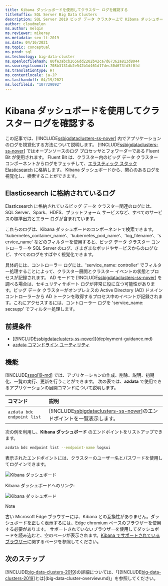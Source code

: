 ```yaml
---
title: Kibana ダッシュボードを使用してクラスター ログを確認する
titleSuffix: SQL Server Big Data Clusters
description: SQL Server 2019 ビッグ データ クラスター上で Kibana ダッシュボードを使用したクラスターの監視。
author: cloudmelon
ms.author: melqin
ms.reviewer: mikeray
ms.metadata: seo-lt-2019
ms.date: 04/16/2021
ms.topic: conceptual
ms.prod: sql
ms.technology: big-data-cluster
ms.openlocfilehash: 80fe3abcb2656dd2202b42ca7d67362a813d8044
ms.sourcegitcommit: 708b3131db2e542b1d461d17dec30d673fd5f0fd
ms.translationtype: HT
ms.contentlocale: ja-JP
ms.lasthandoff: 04/19/2021
ms.locfileid: "107729092"
---
```

# <a name="check-out-cluster-logs-with-kibana-dashboard"></a>Kibana ダッシュボードを使用してクラスター ログを確認する

この記事では、[!INCLUDE[ssbigdataclusters-ss-nover](../includes/ssbigdataclusters-ss-nover.md)] 内でアプリケーションのログを視覚化する方法について説明します。 [!INCLUDE[ssbigdataclusters-ss-nover](../includes/ssbigdataclusters-ss-nover.md)] ではオープンソースのログ プロセッサとフォワーダーである Fluent Bit が使用されます。 Fluent Bit は、クラスター内のビッグ データ クラスター コンポーネントからログをフェッチして、[エラスティック スタック Elasticsearch](https://azure.microsoft.com/overview/linux-on-azure/elastic/) に格納します。 Kibana ダッシュボードから、関心のあるログを視覚化し、検索することができます。

## <a name="logs-stored-in-elasticsearch"></a>Elasticsearch に格納されているログ

Elasticsearch に格納されているビッグ データ クラスター関連のログには、SQL Server、Spark、HDFS、プラットフォーム サービスなど、すべてのサービスの標準出力とエラー ログが含まれています。 

これらのログは、Kibana ダッシュボードのコンポーネントで検索できます。 'kubernetes_container_name'、'kubernetes_pod_name'、'log_filename'、'service_name' などのフィルターを使用すると、ビッグ データ クラスター コントローラーや SQL Server のログ、さまざまなポッドやサービスからのログなど、すべてのログをすばやく視覚化できます。 

具体的には、コントローラー ログには、'service_name: controller' でフィルター処理することによって、クラスター展開とクラスター イベントの状態とプロセスが記録されます。 AD モードで [!INCLUDE[ssbigdataclusters-ss-nover](../includes/ssbigdataclusters-ss-nover.md)] を調べる場合は、セキュリティサポート ログが非常に役に立つ可能性があります。ビッグ データ クラスターがオンプレミスの Active Directory (AD) ドメイン コントローラーから AD トークンを取得するプロセス中のイベントが記録されます。これにアクセスするには、コントローラー ログを 'service_name: secsupp' でフィルター処理します。


## <a name="prerequisites"></a>前提条件

- [[!INCLUDE[ssbigdataclusters-ss-nover](../includes/ssbigdataclusters-ss-nover.md)]](deployment-guidance.md)
- [azdata コマンドライン ユーティリティ](../azdata/install/deploy-install-azdata.md)

## <a name="capabilities"></a>機能

[!INCLUDE[sssql19-md](../includes/sssql19-md.md)] では、アプリケーションの作成、削除、説明、初期化、一覧の実行、更新を行うことができます。 次の表では、**azdata** で使用できるアプリケーションの展開コマンドについて説明します。

|コマンド |説明 |
|:---|:---|
|`azdata bdc endpoint list` | [!INCLUDE[ssbigdataclusters-ss-nover](../includes/ssbigdataclusters-ss-nover.md)]のエンドポイントを一覧表示します。 |


次の例を利用し、**Kibana ダッシュボード** のエンドポイントをリストアップできます。

```bash
azdata bdc endpoint list --endpoint-name logsui 
```

表示されたエンドポイントには、クラスターのユーザー名とパスワードを使用してログインできます。 

![Kibana ダッシュボード](media/big-data-cluster-monitor-cluster/kibana-dashboard-endpoint.png)


Kibana ダッシュボードへのリンク:

![Kibana ダッシュボード](./media/view-cluster-status/kibana-dashboard.png)

> [!NOTE]
> 古い Microsoft Edge ブラウザーには、Kibana との互換性がありません。ダッシュボードを正しく表示するには、Edge chromium ベースのブラウザーを使用する必要があります。 サポートされていないブラウザーを使用してダッシュボードを読み込むと、空のページが表示されます。[Kibana でサポートされているブラウザー](https://www.elastic.co/support/matrix#matrix_browsers)に関するページを参照してください。



## <a name="next-steps"></a>次のステップ

[!INCLUDE[big-data-clusters-2019](../includes/ssbigdataclusters-ss-nover.md)]の詳細については、「[[!INCLUDE[big-data-clusters-2019](../includes/ssbigdataclusters-ver15.md)]とは](big-data-cluster-overview.md)」を参照してください。
